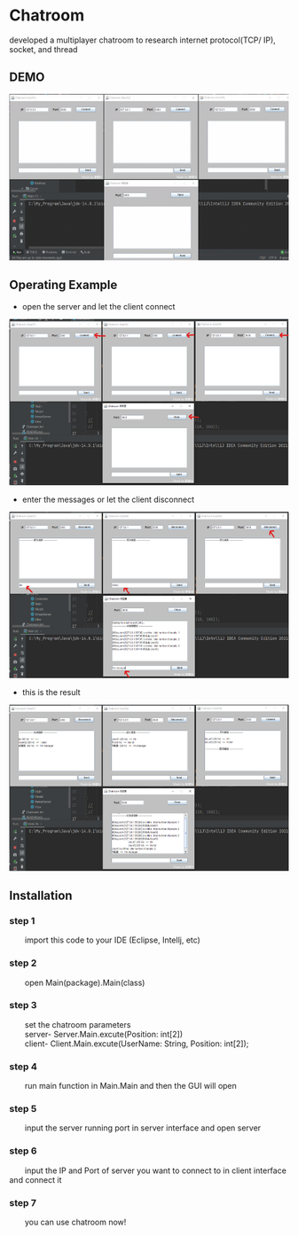 # Chatroom
developed a multiplayer chatroom to research internet protocol(TCP/ IP), socket, and thread

## DEMO
<div align="center"><img src="https://github.com/SNinjo/Chatroom/blob/main/img/chatroom.gif" width="600" height="300"/></div>

## Operating Example
* open the server and let the client connect
<img src="https://github.com/SNinjo/Chatroom/blob/main/img/flowcharts01.png" width="600" height="300"/>
  
* enter the messages or let the client disconnect
<img src="https://github.com/SNinjo/Chatroom/blob/main/img/flowcharts02.png" width="600" height="300"/>
  
* this is the result
<img src="https://github.com/SNinjo/Chatroom/blob/main/img/flowcharts03.png" width="600" height="300"/>


## Installation

### step 1
&emsp;&emsp;import this code to your IDE (Eclipse, Intellj, etc)

### step 2
&emsp;&emsp;open Main(package).Main(class)

### step 3
&emsp;&emsp;set the chatroom parameters  
&emsp;&emsp;server- Server.Main.excute(Position: int[2])  
&emsp;&emsp;client- Client.Main.excute(UserName: String, Position: int[2]);

### step 4
&emsp;&emsp;run main function in Main.Main and then the GUI will open

### step 5
&emsp;&emsp;input the server running port in server interface and open server

### step 6
&emsp;&emsp;input the IP and Port of server you want to connect to in client interface and connect it

### step 7
&emsp;&emsp;you can use chatroom now!
